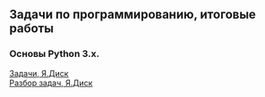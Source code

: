 ## Задачи по программированию, итоговые работы
### Основы Python 3.x.
<a href="https://disk.yandex.ru/i/fM-f0nzwtLZHUA">Задачи, Я.Диск</a><br>
<a href="https://disk.yandex.ru/i/KDUUWhmFPQFv9w">Разбор задач, Я.Диск</a>
